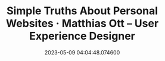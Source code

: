 ---
date: 2023-05-09 04:04:48.074600
link:
  source: web
  source_url: https://roytang.net
  text: Simple Truths About Personal Websites · Matthias Ott – User Experience Designer
  url: https://matthiasott.com/notes/simple-truths-about-personal-websites
source: web
syndicated:
- type: mastodon
  url: https://indieweb.social/users/roytang/statuses/110336743118400189
- type: twitter
  url: https://twitter.com/roytang/status/1655785871159984128/
tags:
- tech-life
title: Simple Truths About Personal Websites · Matthias Ott – User Experience Designer
---